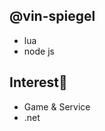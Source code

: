 @vin-spiegel
----
- lua
- node js

Interest👀
----
- Game & Service
- .net

<!---
vin-spiegel/vin-spiegel is a ✨ special ✨ repository because its `README.md` (this file) appears on your GitHub profile.
You can click the Preview link to take a look at your changes.
- 👀 I’m interested in ...
- 🌱 I’m currently learning ...
- 💞️ I’m looking to collaborate on ...
- 📫 How to reach me ...
--->

